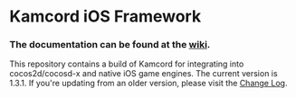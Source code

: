 Kamcord iOS Framework
======================

<h3>The documentation can be found at the <a href="https://github.com/kamcord/kamcord-ios-sdk/wiki">wiki</a>.</h3>

This repository contains a build of Kamcord for integrating into cocos2d/cocosd-x and native iOS game engines. The current version is 1.3.1. If you're updating from an older version, please visit the <a href="https://github.com/kamcord/kamcord-ios-sdk/wiki/Change-log">Change Log</a>.


